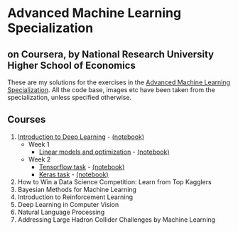 # Advanced Machine Learning Specialization
## on Coursera, by National Research University Higher School of Economics

These are my solutions for the exercises in the [Advanced Machine Learning Specialization](https://www.coursera.org/specializations/aml). All the code base, images etc have been taken from the specialization, unless specified otherwise. 

## Courses

1. [Introduction to Deep Learning](https://aadimator.github.io/advanced-ml-specialization/1-intro-to-deep-learning) - [(notebook)](https://github.com/aadimator/advanced-ml-specialization/tree/master/1-intro-to-deep-learning)
	- Week 1
		- [Linear models and optimization](https://aadimator.github.io/advanced-ml-specialization/1-intro-to-deep-learning/week1/week01_pa.html) - [(notebook)](https://github.com/aadimator/advanced-ml-specialization/blob/master/1-intro-to-deep-learning/week1/week01_pa.ipynb)
	- Week 2
		- [Tensorflow task](https://aadimator.github.io/advanced-ml-specialization/1-intro-to-deep-learning/week2/Tensorflow-task.html) - [(notebook)](https://github.com/aadimator/advanced-ml-specialization/blob/master/1-intro-to-deep-learning/week2/Tensorflow-task.ipynb)
		- [Keras task](https://aadimator.github.io/advanced-ml-specialization/1-intro-to-deep-learning/week2/Keras-task.html) - [(notebook)](https://github.com/aadimator/advanced-ml-specialization/blob/master/1-intro-to-deep-learning/week2/Keras-task.ipynb)
2. How to Win a Data Science Competition: Learn from Top Kagglers
3. Bayesian Methods for Machine Learning
4. Introduction to Reinforcement Learning
5. Deep Learning in Computer Vision
6. Natural Language Processing
7. Addressing Large Hadron Collider Challenges by Machine Learning
